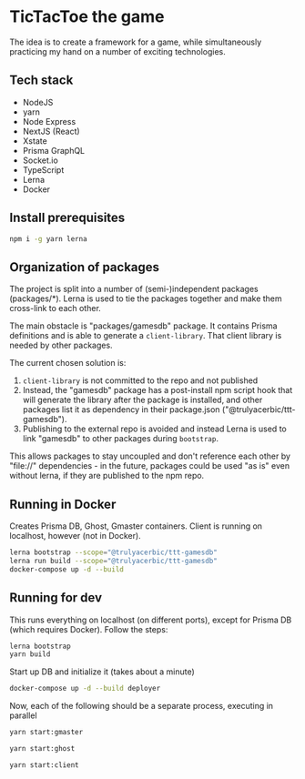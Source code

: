 # TicTacToe the game #

The idea is to create a framework for a game, while simultaneously practicing
my hand on a number of exciting technologies.

## Tech stack ##

- NodeJS
- yarn
- Node Express
- NextJS (React)
- Xstate
- Prisma GraphQL
- Socket.io
- TypeScript
- Lerna
- Docker

## Install prerequisites ##

```bash
npm i -g yarn lerna
```

## Organization of packages ##

The project is split into a number of (semi-)independent packages (packages/*).
Lerna is used to tie the packages together and make them cross-link to each
other.

The main obstacle is "packages/gamesdb" package. It contains Prisma definitions
and is able to generate a `client-library`. That client library is needed by
other packages.

The current chosen solution is:

1. `client-library` is not committed to the repo and not published
2. Instead, the "gamesdb" package has a post-install npm script hook that will
  generate the library after the package is installed, and other packages list
  it as dependency in their package.json ("@trulyacerbic/ttt-gamesdb").
3. Publishing to the external repo is avoided and instead Lerna is used to link
  "gamesdb" to other packages during `bootstrap`.

This allows packages to stay uncoupled and don't reference each other by
"file://" dependencies - in the future, packages could be used "as is" even
without lerna, if they are published to the npm repo.

## Running in Docker ##

Creates Prisma DB, Ghost, Gmaster containers. Client is running on localhost,
however (not in Docker).

```bash
lerna bootstrap --scope="@trulyacerbic/ttt-gamesdb"
lerna run build --scope="@trulyacerbic/ttt-gamesdb"
docker-compose up -d --build
```

## Running for dev ##

This runs everything on localhost (on different ports), except for Prisma DB
(which requires Docker). Follow the steps:

```bash
lerna bootstrap
yarn build
```

Start up DB and initialize it (takes about a minute)

```bash
docker-compose up -d --build deployer
```

Now, each of the following should be a separate process, executing in parallel

```bash
yarn start:gmaster
```

```bash
yarn start:ghost
```

```bash
yarn start:client
```